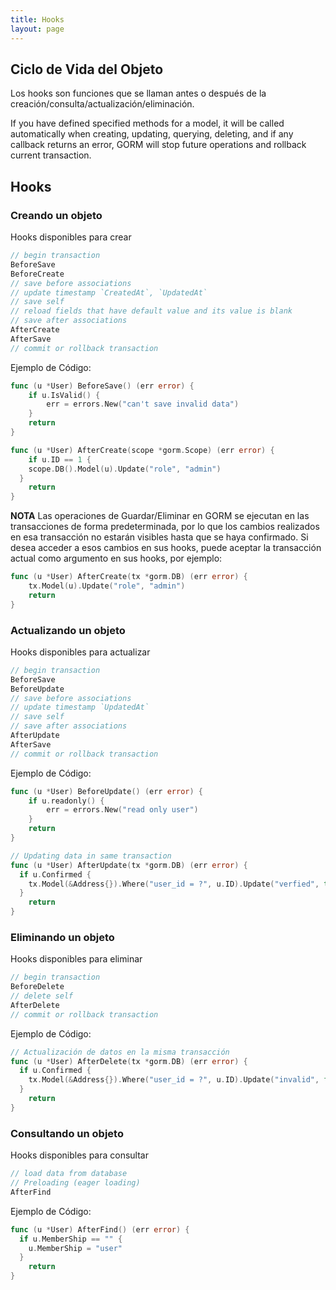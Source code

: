 ```yaml
---
title: Hooks
layout: page
---
```

## Ciclo de Vida del Objeto

Los hooks son funciones que se llaman antes o después de la creación/consulta/actualización/eliminación.

If you have defined specified methods for a model, it will be called automatically when creating, updating, querying, deleting, and if any callback returns an error, GORM will stop future operations and rollback current transaction.

## Hooks

### Creando un objeto

Hooks disponibles para crear

```go
// begin transaction
BeforeSave
BeforeCreate
// save before associations
// update timestamp `CreatedAt`, `UpdatedAt`
// save self
// reload fields that have default value and its value is blank
// save after associations
AfterCreate
AfterSave
// commit or rollback transaction
```

Ejemplo de Código:

```go
func (u *User) BeforeSave() (err error) {
    if u.IsValid() {
        err = errors.New("can't save invalid data")
    }
    return
}

func (u *User) AfterCreate(scope *gorm.Scope) (err error) {
    if u.ID == 1 {
    scope.DB().Model(u).Update("role", "admin")
  }
    return
}
```

**NOTA** Las operaciones de Guardar/Eliminar en GORM se ejecutan en las transacciones de forma predeterminada, por lo que los cambios realizados en esa transacción no estarán visibles hasta que se haya confirmado. Si desea acceder a esos cambios en sus hooks, puede aceptar la transacción actual como argumento en sus hooks, por ejemplo:

```go
func (u *User) AfterCreate(tx *gorm.DB) (err error) {
    tx.Model(u).Update("role", "admin")
    return
}
```

### Actualizando un objeto

Hooks disponibles para actualizar

```go
// begin transaction
BeforeSave
BeforeUpdate
// save before associations
// update timestamp `UpdatedAt`
// save self
// save after associations
AfterUpdate
AfterSave
// commit or rollback transaction
```

Ejemplo de Código:

```go
func (u *User) BeforeUpdate() (err error) {
    if u.readonly() {
        err = errors.New("read only user")
    }
    return
}

// Updating data in same transaction
func (u *User) AfterUpdate(tx *gorm.DB) (err error) {
  if u.Confirmed {
    tx.Model(&Address{}).Where("user_id = ?", u.ID).Update("verfied", true)
  }
    return
}
```

### Eliminando un objeto

Hooks disponibles para eliminar

```go
// begin transaction
BeforeDelete
// delete self
AfterDelete
// commit or rollback transaction
```

Ejemplo de Código:

```go
// Actualización de datos en la misma transacción
func (u *User) AfterDelete(tx *gorm.DB) (err error) {
  if u.Confirmed {
    tx.Model(&Address{}).Where("user_id = ?", u.ID).Update("invalid", false)
  }
    return
}
```

### Consultando un objeto

Hooks disponibles para consultar

```go
// load data from database
// Preloading (eager loading)
AfterFind
```

Ejemplo de Código:

```go
func (u *User) AfterFind() (err error) {
  if u.MemberShip == "" {
    u.MemberShip = "user"
  }
    return
}
```